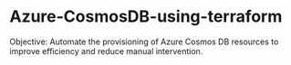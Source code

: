 # Azure-CosmosDB-using-terraform
Objective: Automate the provisioning of Azure Cosmos DB resources to improve efficiency and reduce manual intervention.
